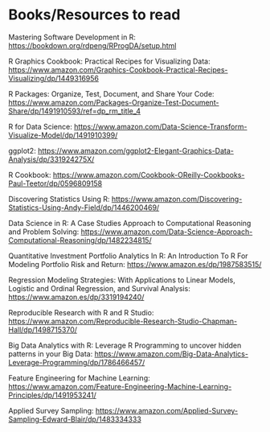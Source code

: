 # Books/Resources to read

 Mastering Software Development in R: https://bookdown.org/rdpeng/RProgDA/setup.html

R Graphics Cookbook: Practical Recipes for Visualizing Data: https://www.amazon.com/Graphics-Cookbook-Practical-Recipes-Visualizing/dp/1449316956

R Packages: Organize, Test, Document, and Share Your Code: https://www.amazon.com/Packages-Organize-Test-Document-Share/dp/1491910593/ref=dp_rm_title_4

R for Data Science: https://www.amazon.com/Data-Science-Transform-Visualize-Model/dp/1491910399/

ggplot2: https://www.amazon.com/ggplot2-Elegant-Graphics-Data-Analysis/dp/331924275X/

R Cookbook: https://www.amazon.com/Cookbook-OReilly-Cookbooks-Paul-Teetor/dp/0596809158

Discovering Statistics Using R: https://www.amazon.com/Discovering-Statistics-Using-Andy-Field/dp/1446200469/

Data Science in R: A Case Studies Approach to Computational Reasoning and Problem Solving: https://www.amazon.com/Data-Science-Approach-Computational-Reasoning/dp/1482234815/

Quantitative Investment Portfolio Analytics In R: An Introduction To R For Modeling Portfolio Risk and Return: https://www.amazon.es/dp/1987583515/

Regression Modeling Strategies: With Applications to Linear Models, Logistic and Ordinal Regression, and Survival Analysis: https://www.amazon.es/dp/3319194240/

Reproducible Research with R and R Studio: https://www.amazon.com/Reproducible-Research-Studio-Chapman-Hall/dp/1498715370/

Big Data Analytics with R: Leverage R Programming to uncover hidden patterns in your Big Data: https://www.amazon.com/Big-Data-Analytics-Leverage-Programming/dp/1786466457/

Feature Engineering for Machine Learning: https://www.amazon.com/Feature-Engineering-Machine-Learning-Principles/dp/1491953241/

Applied Survey Sampling: https://www.amazon.com/Applied-Survey-Sampling-Edward-Blair/dp/1483334333
